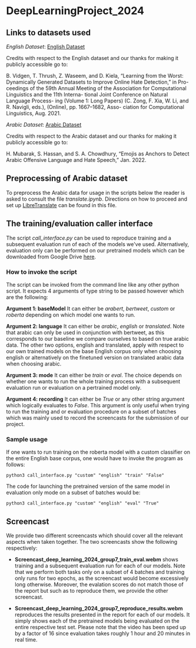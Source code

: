 # DeepLearningProject_2024

## Links to datasets used

*English Dataset*: [English Dataset](https://github.com/bvidgen/Dynamically-Generated-Hate-Speech-Dataset)

Credits with respect to the English dataset and our thanks for making it publicly accessible go to:

B. Vidgen, T. Thrush, Z. Waseem, and D. Kiela,
“Learning from the Worst: Dynamically Generated
Datasets to Improve Online Hate Detection,” in Pro-
ceedings of the 59th Annual Meeting of the Association
for Computational Linguistics and the 11th Interna-
tional Joint Conference on Natural Language Process-
ing (Volume 1: Long Papers) (C. Zong, F. Xia, W. Li,
and R. Navigli, eds.), (Online), pp. 1667–1682, Asso-
ciation for Computational Linguistics, Aug. 2021.

*Arabic Dataset*: [Arabic Dataset](https://sites.google.com/view/arabichate2022)

Credits with respect to the Arabic dataset and our thanks for making it publicly accessible go to:

H. Mubarak, S. Hassan, and S. A. Chowdhury, “Emojis
as Anchors to Detect Arabic Offensive Language and
Hate Speech,” Jan. 2022.

## Preprocessing of Arabic dataset

To preprocess the Arabic data for usage in the scripts below the reader is asked to consult the file *translate.ipynb*. Directions on how to proceed and set up [LibreTranslate](https://github.com/LibreTranslate/LibreTranslate?tab=readme-ov-file) can be found in this file.

## The training/evaluation caller interface

The script *call_interface.py* can be used to reproduce training and a subsequent evaluation run of each of the models we've used. Alternatively, evaluation only can be performed on our pretrained models which can be downloaded from Google Drive [here](https://drive.google.com/drive/folders/1VlPQg8KQ2tQAx3xohE1Mq5YqyI9a2EdW?usp=drive_link).

### How to invoke the script

The script can be invoked from the command line like any other python script. It expects 4 arguments of type string to be passed however which are the following:

**Argument 1: baseModel** It can either be *arabert*, *bertweet*, *custom* or *roberta* depending on which model one wants to run.

**Argument 2: language** It can either be *arabic*, *english* or *translated*. Note that arabic can only be used in conjunction with bertweet, as this corresponds to our baseline we compare ourselves to based on true arabic data. The other two options, english and translated, apply with respect to our own trained models on the base English corpus only when choosing english or alternatively on the finetuned version on translated arabic data when choosing arabic.

**Argument 3: mode** It can either be *train* or *eval*. The choice depends on whether one wants to run the whole training process with a subsequent evaluation run or evaluation on a pertrained model only.

**Argument 4: recording** It can either be *True* or any other string argument which logically evaluates to *False*. This argument is only useful when trying to run the training and or evaluation procedure on a subset of batches which was mainly used to record the screencasts for the submission of our project.

### Sample usage

If one wants to run training on the roberta model with a custom classifier on the entire English base corpus, one would have to invoke the program as follows:

```
python3 call_interface.py "custom" "english" "train" "False"
```
The code for launching the pretrained version of the same model in evaluation only mode on a subset of batches would be:
```
python3 call_interface.py "custom" "english" "eval" "True"
```


## Screencast

We provide two different screencasts which should cover all the relevant aspects when taken together. The two screencasts show the following respectively:

- **Screencast_deep_learning_2024_group7_train_eval.webm** shows training and a subsequent evaluation run for each of our models. Note that we perform both tasks only on a subset of 4 batches and training only runs for two epochs, as the screencast would become excessively long otherwise. Moreover, the evalation scores do not match those of the report but such as to reproduce them, we provide the other screencast.

- **Screencast_deep_learning_2024_group7_reproduce_results.webm** reproduces the results presented in the report for each of our models. It simply shows each of the pretrained models being evaluated on the entire respective test set. Please note that the video has been sped up by a factor of 16 since evaluation takes roughly 1 hour and 20 minutes in real time.